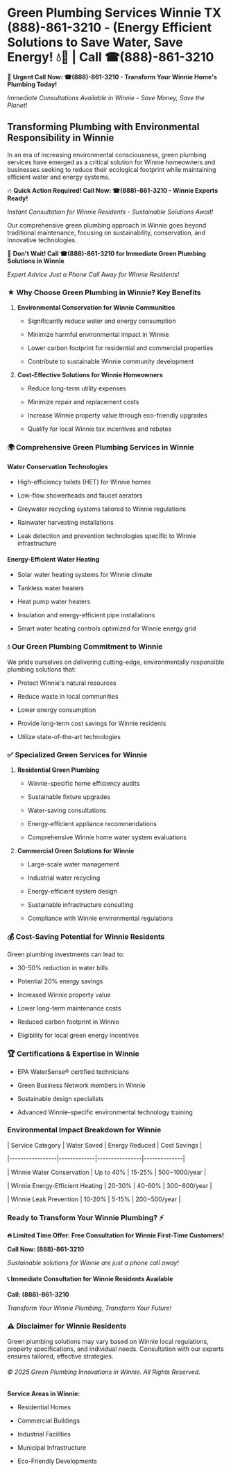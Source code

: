 # Green Plumbing Services Winnie TX (888)-861-3210 - (Energy Efficient Solutions to Save Water, Save Energy! 💧🌿 | Call ☎(888)-861-3210

🚨 **Urgent Call Now: ☎(888)-861-3210 - Transform Your Winnie Home's Plumbing Today!**
*Immediate Consultations Available in Winnie - Save Money, Save the Planet!*

## Transforming Plumbing with Environmental Responsibility in Winnie

In an era of increasing environmental consciousness, green plumbing services have emerged as a critical solution for Winnie homeowners and businesses seeking to reduce their ecological footprint while maintaining efficient water and energy systems. 

🔥 **Quick Action Required! Call Now: ☎(888)-861-3210 - Winnie Experts Ready!**
*Instant Consultation for Winnie Residents - Sustainable Solutions Await!*

Our comprehensive green plumbing approach in Winnie goes beyond traditional maintenance, focusing on sustainability, conservation, and innovative technologies.

🚨 **Don't Wait! Call ☎(888)-861-3210 for Immediate Green Plumbing Solutions in Winnie**
*Expert Advice Just a Phone Call Away for Winnie Residents!*

### ★ Why Choose Green Plumbing in Winnie? Key Benefits

1. **Environmental Conservation for Winnie Communities** 
   - Significantly reduce water and energy consumption
   - Minimize harmful environmental impact in Winnie
   - Lower carbon footprint for residential and commercial properties
   - Contribute to sustainable Winnie community development

2. **Cost-Effective Solutions for Winnie Homeowners** 
   - Reduce long-term utility expenses
   - Minimize repair and replacement costs
   - Increase Winnie property value through eco-friendly upgrades
   - Qualify for local Winnie tax incentives and rebates

### 🌍 Comprehensive Green Plumbing Services in Winnie

#### Water Conservation Technologies
- High-efficiency toilets (HET) for Winnie homes
- Low-flow showerheads and faucet aerators
- Greywater recycling systems tailored to Winnie regulations
- Rainwater harvesting installations
- Leak detection and prevention technologies specific to Winnie infrastructure

#### Energy-Efficient Water Heating
- Solar water heating systems for Winnie climate
- Tankless water heaters
- Heat pump water heaters
- Insulation and energy-efficient pipe installations
- Smart water heating controls optimized for Winnie energy grid

### 💧 Our Green Plumbing Commitment to Winnie

We pride ourselves on delivering cutting-edge, environmentally responsible plumbing solutions that:
- Protect Winnie's natural resources
- Reduce waste in local communities
- Lower energy consumption
- Provide long-term cost savings for Winnie residents
- Utilize state-of-the-art technologies

### ✅ Specialized Green Services for Winnie

1. **Residential Green Plumbing**
   - Winnie-specific home efficiency audits
   - Sustainable fixture upgrades
   - Water-saving consultations
   - Energy-efficient appliance recommendations
   - Comprehensive Winnie home water system evaluations

2. **Commercial Green Solutions for Winnie**
   - Large-scale water management
   - Industrial water recycling
   - Energy-efficient system design
   - Sustainable infrastructure consulting
   - Compliance with Winnie environmental regulations

### 💰 Cost-Saving Potential for Winnie Residents

Green plumbing investments can lead to:
- 30-50% reduction in water bills
- Potential 20% energy savings
- Increased Winnie property value
- Lower long-term maintenance costs
- Reduced carbon footprint in Winnie
- Eligibility for local green energy incentives

### 🏆 Certifications & Expertise in Winnie

- EPA WaterSense® certified technicians
- Green Business Network members in Winnie
- Sustainable design specialists
- Advanced Winnie-specific environmental technology training

### Environmental Impact Breakdown for Winnie

| Service Category | Water Saved | Energy Reduced | Cost Savings |
|-----------------|-------------|----------------|--------------|
| Winnie Water Conservation | Up to 40% | 15-25% | $500-$1000/year |
| Winnie Energy-Efficient Heating | 20-30% | 40-60% | $300-$800/year |
| Winnie Leak Prevention | 10-20% | 5-15% | $200-$500/year |

### Ready to Transform Your Winnie Plumbing? ⚡

**🔥 Limited Time Offer: Free Consultation for Winnie First-Time Customers!**

**Call Now: (888)-861-3210**
*Sustainable solutions for Winnie are just a phone call away!*

#### 📞 Immediate Consultation for Winnie Residents Available

**Call: (888)-861-3210**
*Transform Your Winnie Plumbing, Transform Your Future!*

### ⚠️ Disclaimer for Winnie Residents

Green plumbing solutions may vary based on Winnie local regulations, property specifications, and individual needs. Consultation with our experts ensures tailored, effective strategies.

###### © 2025 Green Plumbing Innovations in Winnie. All Rights Reserved.

**Service Areas in Winnie:** 
- Residential Homes
- Commercial Buildings
- Industrial Facilities
- Municipal Infrastructure
- Eco-Friendly Developments